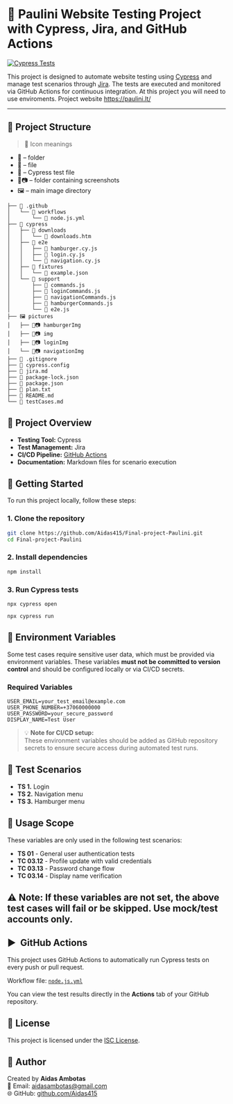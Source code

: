 # 🚀 Paulini Website Testing Project with Cypress, Jira, and GitHub Actions

[![Cypress Tests](https://github.com/Aidas415/Final-project-Paulini/actions/workflows/node.js.yml/badge.svg)](https://github.com/Aidas415/Final-project-Paulini/actions/workflows/node.js.yml)

This project is designed to automate website testing using [Cypress](https://www.cypress.io/) and manage test scenarios through [Jira](https://www.atlassian.com/software/jira). The tests are executed and monitored via GitHub Actions for continuous integration. At this project you will need to use enviroments. Project website https://paulini.lt/

---

## 🧩 Project Structure

> 📌 Icon meanings

- 📁 –  folder
- 📄 – file
- 🔬 – Cypress test file 
- 📁📷 –  folder containing screenshots
- 🖼️ – main image directory

```
├── 📁 .github
│   └── 📁 workflows
│       └── 📄 node.js.yml
├── 📁 cypress
│   ├── 📁 downloads
│   │   └── 📄 downloads.htm
│   ├── 📁 e2e
│   │   ├── 🔬 hamburger.cy.js
│   │   ├── 🔬 login.cy.js
│   │   └── 🔬 navigation.cy.js
│   ├── 📁 fixtures
│   │   └── 📄 example.json
│   └── 📁 support
│       ├── 📄 commands.js
│       ├── 📄 loginCommands.js
│       ├── 📄 navigationCommands.js
│       ├── 📄 hamburgerCommands.js
│       └── 📄 e2e.js
├── 🖼️ pictures
│   ├── 📁📷 hamburgerImg
│   ├── 📁📷 img
│   ├── 📁📷 loginImg
│   └── 📁📷 navigationImg   
├── 📄 .gitignore
├── 📄 cypress.config 
├── 📄 jira.md
├── 📄 package-lock.json
├── 📄 package.json 
├── 📄 plan.txt
├── 📄 README.md 
└── 📄 testCases.md
```

## 📖 Project Overview

- **Testing Tool:** Cypress
- **Test Management:** Jira
- **CI/CD Pipeline:** [GitHub Actions](https://docs.github.com/en/actions) 
- **Documentation:** Markdown files for scenario execution

## 🏁 Getting Started

To run this project locally, follow these steps:

### 1. Clone the repository

```bash
git clone https://github.com/Aidas415/Final-project-Paulini.git
cd Final-project-Paulini
```

### 2. Install dependencies

```bash
npm install
```

### 3. Run Cypress tests

```
npx cypress open

npx cypress run
```

## 🔐 Environment Variables

Some test cases require sensitive user data, which must be provided via environment variables. These variables **must not be committed to version control** and should be configured locally or via CI/CD secrets.

### Required Variables

```env
USER_EMAIL=your_test_email@example.com
USER_PHONE_NUMBER=+37060000000
USER_PASSWORD=your_secure_password
DISPLAY_NAME=Test User
```
> 💡 **Note for CI/CD setup:**  
> These environment variables should be added as GitHub repository secrets to ensure secure access during automated test runs.

## 🧪 Test Scenarios

- **TS 1.** Login
- **TS 2.** Navigation menu
- **TS 3.** Hamburger menu

## 📌 Usage Scope

These variables are only used in the following test scenarios:

- **TS 01** - General user authentication tests
- **TC 03.12** - Profile update with valid credentials
- **TC 03.13** - Password change flow
- **TC 03.14** - Display name verification

## ⚠️ **Note:** If these variables are not set, the above test cases will fail or be skipped. Use mock/test accounts only.

## ▶️ ️ GitHub Actions

This project uses GitHub Actions to automatically run Cypress tests on every push or pull request.

Workflow file: [`node.js.yml`](https://github.com/Aidas415/Final-project-Paulini/blob/main/.github/workflows/node.js.yml)

You can view the test results directly in the **Actions** tab of your GitHub repository.

## 📜 License

This project is licensed under the [ISC License](https://opensource.org/licenses/ISC).

## 👤 Author

Created by **Aidas Ambotas**  
📧 Email: [aidasambotas@gmail.com](mailto:aidasambotas@gmail.com)  
🌐 GitHub: [github.com/Aidas415](https://github.com/Aidas415)
